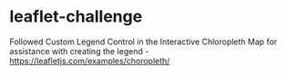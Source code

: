 # leaflet-challenge

Followed Custom Legend Control in the Interactive Chloropleth Map for assistance with creating the legend - https://leafletjs.com/examples/choropleth/ 
